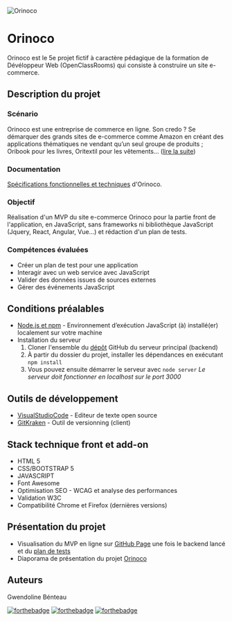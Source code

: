 ![Orinoco](https://github.com/GwendolineBENATEAU/GwendolineBenateau_5_27042021_Orinoco/blob/master/documentation/P5_ImageDePresentation_Orinoco.jpg)


# Orinoco 
Orinoco est le 5e projet fictif à caractère pédagique de la formation de Dévéloppeur Web (OpenClassRooms) qui consiste à construire un site e-commerce.

## Description du projet
### Scénario
Orinoco est une entreprise de commerce en ligne. Son credo ? Se démarquer des grands sites de e-commerce comme Amazon en créant des applications thématiques ne vendant qu’un seul groupe de produits ; Oribook pour les livres, Oritextil pour les vêtements... ([lire la suite](https://github.com/GwendolineBENATEAU/GwendolineBenateau_5_27042021_Orinoco/blob/master/documentation/P5_P%C3%A9rim%C3%A8treDuProjet_DW-OpenClassrooms.pdf))

### Documentation 
[Spécifications fonctionnelles et techniques](https://github.com/GwendolineBENATEAU/GwendolineBenateau_5_27042021_Orinoco/blob/master/documentation/P5_Spe%CC%81cificationsFonctionnelles_Orinoco.pdf) d'Orinoco.

### Objectif
Réalisation d'un MVP du site e-commerce Orinoco pour la partie front de l'application, en JavaScript, sans frameworks ni bibliothèque JavaScript (Jquery, React, Angular, Vue...) et rédaction d'un plan de tests.

### Compétences évaluées
- Créer un plan de test pour une application
- Interagir avec un web service avec JavaScript
- Valider des données issues de sources externes
- Gérer des événements JavaScript

## Conditions préalables
- [Node.js et npm](https://nodejs.org/fr/) - Environnement d’exécution JavaScript (à) installé(er) localement sur votre machine
- Installation du serveur
  1. Cloner l'ensemble du [dépôt](https://github.com/OpenClassrooms-Student-Center/JWDP5) GitHub du serveur principal (backend)
  2. À partir du dossier du projet, installer les dépendances en exécutant ``npm install`` 
  3. Vous pouvez ensuite démarrer le serveur avec ``node server``
  _Le serveur doit fonctionner en localhost sur le port 3000_

## Outils de développement
- [VisualStudioCode](https://code.visualstudio.com/) - Editeur de texte open source
- [GitKraken](https://www.gitkraken.com/) - Outil de versionning (client)

## Stack technique front et add-on
- HTML 5
- CSS/BOOTSTRAP 5
- JAVASCRIPT
- Font Awesome 
- Optimisation SEO - WCAG et analyse des performances
- Validation W3C
- Compatibilité Chrome et Firefox (dernières versions)

## Présentation du projet
- Visualisation du MVP en ligne sur [GitHub Page](https://gwendolinebenateau.github.io/GwendolineBenateau_5_27042021_Orinoco/front_end/index.html) une fois le backend lancé
et du [plan de tests](https://github.com/GwendolineBENATEAU/GwendolineBenateau_5_27042021_Orinoco/blob/master/documentation/P5_PlanDeTests_Orinoco.pdf)
- Diaporama de présentation du projet [Orinoco](https://www.canva.com/design/DAEgW8uBZxs/zrjB1ezrVQds_Bx3vOoFkg/view?utm_content=DAEgW8uBZxs&utm_campaign=designshare&utm_medium=link&utm_source=sharebutton)

## Auteurs
Gwendoline Bénteau

[![forthebadge](https://img.shields.io/badge/GitHub-100000?style=for-the-badge&logo=github&logoColor=white)](https://github.com/GwendolineBENATEAU) [![forthebadge](https://img.shields.io/badge/Instagram-E4405F?style=for-the-badge&logo=instagram&logoColor=white)](https://www.instagram.com/web_doline/) [![forthebadge](https://img.shields.io/badge/LinkedIn-0077B5?style=for-the-badge&logo=linkedin&logoColor=white)](https://www.linkedin.com/in/gwendoline-benateau-18986412b/)
